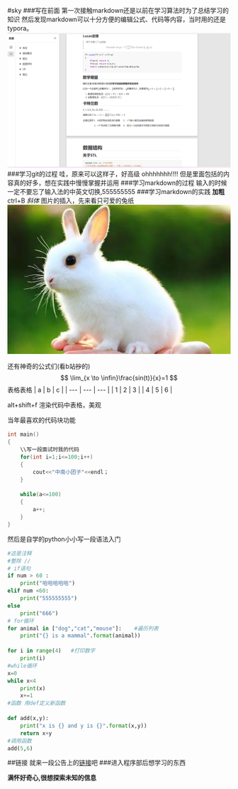 #sky
###写在前面
第一次接触markdown还是以前在学习算法时为了总结学习的知识
然后发现markdown可以十分方便的编辑公式、代码等内容，当时用的还是typora。
![](前言.png)
###学习git的过程
哇，原来可以这样子，好高级
ohhhhhhh!!!!
但是里面包括的内容真的好多，想在实践中慢慢掌握并运用
###学习markdown的过程
      输入的时候一定不要忘了输入法的中英文切换,555555555
###学习markdown的实践
**加粗**   ctrl+B  *斜体*
图片的插入，先来看只可爱的兔纸
![](2022-09-24-14-32-49.png)

还有神奇的公式们(看b站~~抄~~的)
$$
\lim_{x \to \infin}\frac{sin(t)}{x}=1
$$
表格表格
 | a   | b   | c   |
 | --- | --- | --- |
 | 1   | 2   | 3   |
 | 4   | 5   | 6   |

alt+shift+f 渲染代码中表格，美观

当年最喜欢的代码块功能
```cpp
int main()
{
    \\写一段面试时我的代码
    for(int i=1;i<=100;i++)
    {
        cout<<"中南小团子"<<endl；
    }

    while(a<=100)
    {
        a++;
    }
}
```
然后是自学的python小小写一段语法入门
```python
#这是注释
#整除 //  
# if语句
if num > 60 :
    print("哈哈哈哈哈")
elif num <60:
    print("555555555")
else
    print("666")
# for循环
for animal in ["dog","cat","mouse"]:    #遍历列表
    print("{} is a mammal".format(animal))

for i in range(4)   #打印数字
    print(i)
#while循环
x=0
while x<4
    print(x)
    x+=1
#函数 用def定义新函数

def add(x,y):
    print("x is {} and y is {}".format(x,y))
    return x+y
#调用函数
add(5,6)

```
##链接
就来一段公告上的[链接](https://github.com/ZKluv/54Sher-Coder-Interview/tree/main/example)吧
###进入程序部后想学习的东西

**满怀好奇心,很想探索未知的信息**

  